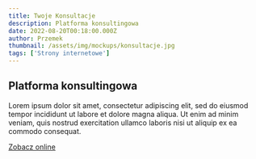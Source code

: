 ```yaml
---
title: Twoje Konsultacje
description: Platforma konsultingowa
date: 2022-08-20T00:18:00.000Z
author: Przemek
thumbnail: /assets/img/mockups/konsultacje.jpg
tags: ['Strony internetowe']
---
```


## Platforma konsultingowa

Lorem ipsum dolor sit amet, consectetur adipiscing elit, sed do eiusmod tempor incididunt ut labore et dolore magna aliqua. Ut enim ad minim veniam, quis nostrud exercitation ullamco laboris nisi ut aliquip ex ea commodo consequat. 

<a href="https://twojekonsultacje.pl/" title="Zobacz online" target="_blank" class="button">Zobacz online</a>